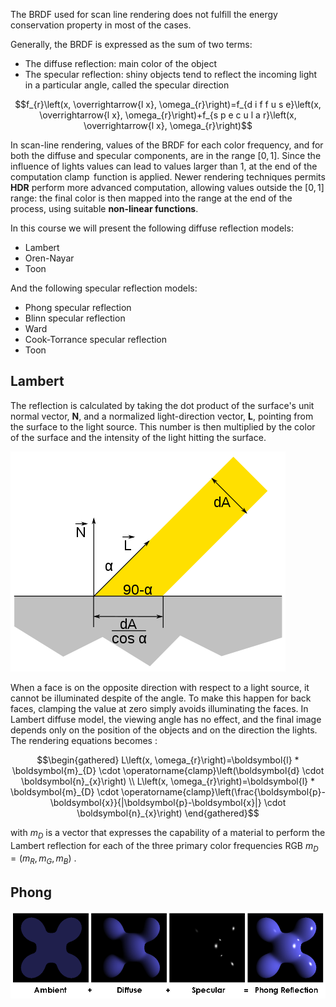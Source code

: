 
The BRDF used for scan line rendering does not fulfill the energy conservation property in most of the cases.

Generally, the BRDF is expressed as the sum of two terms:

- The diffuse reflection: main color of the object 
- The specular reflection: shiny objects tend to reflect the incoming light in a particular angle, called the specular direction

$$f_{r}\left(x, \overrightarrow{l x}, \omega_{r}\right)=f_{d i f f u s e}\left(x, \overrightarrow{l x}, \omega_{r}\right)+f_{s p e c u l a r}\left(x, \overrightarrow{l x}, \omega_{r}\right)$$


In scan-line rendering, values of the BRDF for each color frequency, and for both the diffuse and specular components, are in the range $[0,1]$. Since the influence of lights values can lead to values larger than $1$, at the end of the computation $\operatorname{clamp}$ function is applied.
Newer rendering techniques permits **HDR** perform more advanced computation, allowing values outside the $[0,1]$ range: the final color is then mapped into the range at the end of the process, using suitable **non-linear functions**.

In this course we will present the following diffuse reflection models:

-   Lambert
-   Oren-Nayar
-   Toon

And the following specular reflection models:

-   Phong specular reflection
-   Blinn specular reflection
-   Ward
-   Cook-Torrance specular reflection
-   Toon


## Lambert

The reflection is calculated by taking the dot product of the surface's unit normal vector, $\mathbf{N}$, and a normalized light-direction vector, $\mathbf{L}$, pointing from the surface to the light source. This number is then multiplied by the color of the surface and the intensity of the light hitting the surface. 

![](images/9e4f2401fea4a7ac2c609267327ecb31.png)

When a face is on the opposite direction with respect to a light source, it cannot be illuminated despite of the angle. To make this happen for back faces, clamping the value at zero simply avoids illuminating the faces. In Lambert diffuse model, the viewing angle has no effect, and the final image depends only on the position of the objects and on the direction the lights.
The rendering equations becomes :

$$\begin{gathered}
L\left(x, \omega_{r}\right)=\boldsymbol{l} * \boldsymbol{m}_{D} \cdot \operatorname{clamp}\left(\boldsymbol{d} \cdot \boldsymbol{n}_{x}\right) \\
L\left(x, \omega_{r}\right)=\boldsymbol{l} * \boldsymbol{m}_{D} \cdot \operatorname{clamp}\left(\frac{\boldsymbol{p}-\boldsymbol{x}}{|\boldsymbol{p}-\boldsymbol{x}|} \cdot \boldsymbol{n}_{x}\right)
\end{gathered}$$

with $m_D$ is a vector that expresses the capability of a material to perform the Lambert reflection for each of the three primary color frequencies RGB $m_{D}=\left(m_{R}, m_{G}, m_{B}\right)$ . 

## Phong 

![](images/881d770ca8779cc876808a22c0fd8cce.png)

